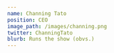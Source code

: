 ```yaml
---
name: Channing Tato
position: CEO
image_path: /images/channing.png
twitter: ChanningTato
blurb: Runs the show (obvs.)
---
```

